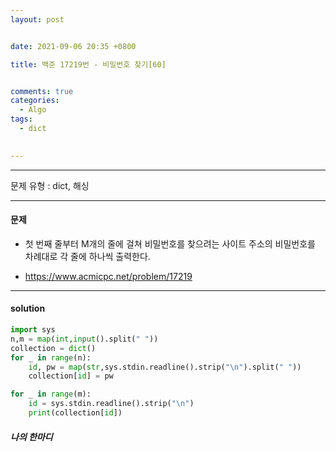 ```yaml
---
layout: post


date: 2021-09-06 20:35 +0800

title: 백준 17219번 - 비밀번호 찾기[60]


comments: true
categories: 
  - Algo
tags: 
  - dict

  
---
```


---


문제 유형 : dict, 해싱

---

#### 문제

- 첫 번째 줄부터 M개의 줄에 걸쳐 비밀번호를 찾으려는 사이트 주소의 비밀번호를 차례대로 각 줄에 하나씩 출력한다.

- https://www.acmicpc.net/problem/17219

  


---

#### solution

```python
import sys
n,m = map(int,input().split(" "))
collection = dict()
for _ in range(n):
    id, pw = map(str,sys.stdin.readline().strip("\n").split(" "))
    collection[id] = pw

for _ in range(m):
    id = sys.stdin.readline().strip("\n")
    print(collection[id])
```



 ##### 나의 한마디


